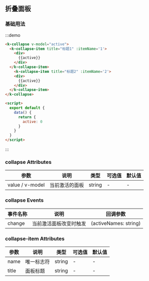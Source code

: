## 折叠面板

### 基础用法

:::demo
```html
<k-collapse v-model="active">
  <k-collapse-item title="标题1" :itemName='1'>
    <div>
      {{active}}
    </div>
  </k-collapse-item>
    <k-collapse-item title="标题2" :itemName='2'>
    <div>
      {{active}}
    </div>
  </k-collapse-item>
</k-collapse>

<script>
  export default {
    data() {
      return {
        active: 0
      }
    }
  }
</script>
```
:::

### collapse Attributes
| 参数      | 说明          | 类型      | 可选值                           | 默认值  |
|---------- |-------------- |---------- |--------------------------------  |-------- |
| value / v-model | 当前激活的面板 | string | - | - |

### collapse Events
| 事件名称      | 说明    | 回调参数      |
|---------- |-------- |---------- |
| change | 当前激活面板改变时触发 | (activeNames: string) |

### collapse-item Attributes
| 参数      | 说明          | 类型      | 可选值                           | 默认值  |
|---------- |-------------- |---------- |--------------------------------  |-------- |
| name | 唯一标志符 | string | - | - |
| title | 面板标题 | string | - | - |